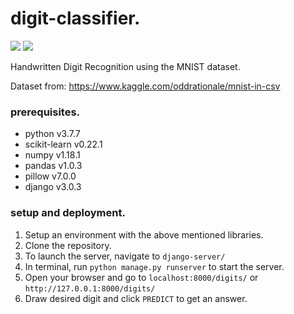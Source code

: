# digit-classifier.

![](https://media.giphy.com/media/fUSvaTviTzAnIl6HQL/giphy.gif)
![](https://media.giphy.com/media/Ws4MkeBVauKLkuQEvB/giphy.gif)

Handwritten Digit Recognition using the MNIST dataset.

Dataset from: https://www.kaggle.com/oddrationale/mnist-in-csv

### prerequisites.

* python v3.7.7
* scikit-learn v0.22.1
* numpy v1.18.1
* pandas v1.0.3
* pillow v7.0.0
* django v3.0.3

### setup and deployment.
1. Setup an environment with the above mentioned libraries.
2. Clone the repository.
3. To launch the server, navigate to `django-server/`
4. In terminal, run `python manage.py runserver` to start the server.
5. Open your browser and go to `localhost:8000/digits/` or `http://127.0.0.1:8000/digits/`
6. Draw desired digit and click `PREDICT` to get an answer.
